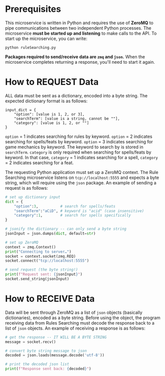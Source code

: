 # Prerequisites
This microservice is written in Python and requires the use of **ZeroMQ** to pipe communications between two independent Python processes. The microservice **must be started up and listening** to make calls to the API. To start up the microservice, you can write: 
```
python ruleSearching.py
```
**Packages required to send/receive data are ```zmq``` and ```json```.** When the microservice completes returning a response, you'll need to start it again.

# How to REQUEST Data
ALL data must be sent as a dictionary, encoded into a byte string. The expected dictionary format is as follows:
```
input_dict = {
    "option": [value is 1, 2, or 3],
    "searchTerm": [value is a string, cannot be ""],
    "category": [value is 1, 2, or ""]
}
```
```option``` = 1 indicates searching for rules by keyword. ```option``` = 2 indicates searching for spells/feats by keyword. ```option``` = 3 indicates searching for game mechanics by keyword. The keyword to search by is stored in ```searchTerm```. ```category``` is only required when searching for spells/feats by keyword. In that case, ```category``` = 1 indicates searching for a spell, ```category``` = 2 indicates searching for a feat.

The requesting Python application must set up a ZeroMQ context. The Rule Searching microservice listens on ```tcp://localhost:5555``` and expects a byte string, which will require using the ```json``` package. An example of sending a request is as follows:
```python
# set up dictionary input
dict = {
    "option":3,          # search for spells/feats
    "searchTerm":"aCiD", # keyword is "acid" (case insensitive)
    "category":1,        # search for spells specifically
}

# jsonify the dictionary -- can only send a byte string
jsonInput = json.dumps(dict, default=str)

# set up ZeroMQ
context = zmq.Context()
print("Connecting to server…")
socket = context.socket(zmq.REQ)
socket.connect("tcp://localhost:5555")

# send request (the byte string!)
print(f"Request sent: {jsonInput}")
socket.send_string(jsonInput)
```

# How to RECEIVE Data
Data will be sent through ZeroMQ as a list of ```json``` objects (basically dictionaries), encoded as a byte string. Before using the object, the program receiving data from Rules Searching must decode the response back to a list of ```json``` objects. An example of receiving a response is as follows:
```python
# get the response -- IT WILL BE A BYTE STRING
message = socket.recv()

# convert byte string message to json
decoded = json.loads(message.decode('utf-8'))

# print the decoded json list
print(f"Response sent back: {decoded}")
```
